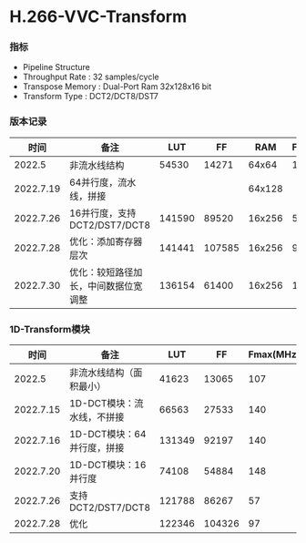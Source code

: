 # H.266-VVC-Transform

### 指标

- Pipeline Structure
- Throughput Rate : 32 samples/cycle
- Transpose Memory : Dual-Port Ram 32x128x16 bit 
- Transform Type : DCT2/DCT8/DST7

### 版本记录

| 时间      | 备注                                 | LUT    | FF     | RAM    | Fmax(MHz) |
| --------- | ------------------------------------ | ------ | ------ | ------ | --------- |
| 2022.5    | 非流水线结构                         | 54530  | 14271  | 64x64  | 107       |
| 2022.7.19 | 64并行度，流水线，拼接               |        |        | 64x128 |           |
| 2022.7.26 | 16并行度，支持DCT2/DST7/DCT8         | 141590 | 89520  | 16x256 | 51        |
| 2022.7.28 | 优化：添加寄存器层次                 | 141441 | 107585 | 16x256 | 97        |
| 2022.7.30 | 优化：较短路径加长，中间数据位宽调整 | 136154 | 61400  | 16x256 | 102       |

### 1D-Transform模块

| 时间      | 备注                       | LUT    | FF     | Fmax(MHz) |
| --------- | -------------------------- | ------ | ------ | --------- |
| 2022.5    | 非流水线结构（面积最小）   | 41623  | 13065  | 107       |
| 2022.7.15 | 1D-DCT模块：流水线，不拼接 | 66563  | 27533  | 140       |
| 2022.7.16 | 1D-DCT模块：64并行度，拼接 | 131349 | 92197  | 140       |
| 2022.7.20 | 1D-DCT模块：16并行度       | 74108  | 54884  | 148       |
| 2022.7.26 | 支持DCT2/DST7/DCT8         | 121788 | 86267  | 57        |
| 2022.7.28 | 优化                       | 122346 | 104326 | 97        |

